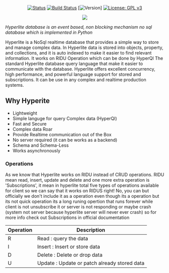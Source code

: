 <h align="center">
 
 [![Status](https://img.shields.io/badge/hyperlite-underdevelopment-blue.svg)](https://github.com/anongrp/hyperlite/releases)
 [![Build Status](https://travis-ci.org/anongrp/hyperlite.svg?branch=master)](https://travis-ci.org/anongrp/hyperlite)
 [![Version](https://img.shields.io/pypi/v/nine.svg)]
 [![License: GPL v3](https://img.shields.io/badge/License-GPLv3-blue.svg)](https://www.gnu.org/licenses/gpl-3.0)

 </h>
<p align="center">   
<img src="https://raw.githubusercontent.com/anongrp/hyperlite/master/docs/assets/logos/Hyperlite%20logo%20500x500.png">
</p>

_Hyperlite database is an event based, non blocking mechanism no sql database which is implemented in Python_

Hyperlite is a NoSql realtime database that provides a simple way to store and manage complex data. In Hyperlite data is stored into objects, property, and collections, and it is auto indexed to make it easier to find relevant information.
It works on RIDU Operation which can be done by HyperQl The standard Hyperlite database query language that make it easier to communicate with the database. Hyperlite offers excellent concurrency, high performance, and powerful language support for stored and subscriptions. It can be use in any complex and realtime production systems.

## Why Hyperite
* Lightweight 
* Simple languge for query Complex data (HyperQl)
* Fast and Secure 
* Complex data Roar 
* Provide Realtime communication out of the Box 
* No server required (it can be works as a backend) 
* Schema and Schema-Less
* Works asynchronously

### Operations
 As we know that Hyperlite works on RIDU instead of CRUD operations. RIDU mean read, insert, update and delete and one more extra operation is 'Subscriptions', it mean in hyperlite total five types of operations available for client so we can say that it works on RIDUS right! No, you can but officially we don't include it as a operation even though its a operation but its not quick operation its a long runing opertion that runs forever while client is not unsubscribe it or server is not responding or maybe crash (system not server because hyperlite server will never ever crash) so for more info check out Subscriptions in official documentation

| Operation | Description |
| ----------- | ----------- |
| R | Read : query the data |
| I | Insert : Insert or store data |
| D | Delete : Delete or drop data |
| U | Update : Update or patch already stored data|